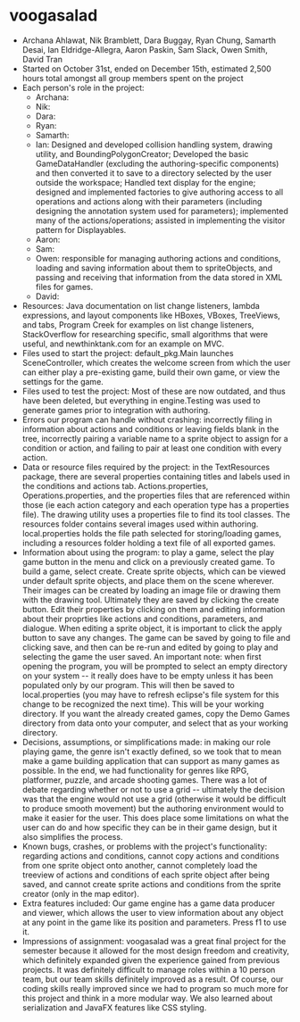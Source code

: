 # voogasalad

* Archana Ahlawat, Nik Bramblett, Dara Buggay, Ryan Chung, Samarth Desai, Ian Eldridge-Allegra, Aaron Paskin, Sam Slack, Owen Smith, David Tran
* Started on October 31st, ended on December 15th, estimated 2,500 hours total amongst all group members spent on the project
* Each person's role in the project: 
    * Archana:
    * Nik:
    * Dara:
    * Ryan:
    * Samarth:
    * Ian: Designed and developed collision handling system, drawing utility, and BoundingPolygonCreator; Developed the basic GameDataHandler (excluding the authoring-specific components) and then converted it to save to a directory selected by the user outside the workspace; Handled text display for the engine; designed and implemented factories to give authoring access to all operations and actions along with their parameters (including designing the annotation system used for parameters); implemented many of the actions/operations; assisted in implementing the visitor pattern for Displayables.
    * Aaron:
    * Sam:
    * Owen: responsible for managing authoring actions and conditions, loading and saving information about them to spriteObjects, and passing and receiving that information from the data stored in XML files for games.
    * David: 
* Resources: Java documentation on list change listeners, lambda expressions, and layout components like HBoxes, VBoxes, TreeViews, and tabs, Program Creek for examples on list change listeners, StackOverflow for researching specific, small algorithms that were useful, and newthinktank.com for an example on MVC.
* Files used to start the project: default_pkg.Main launches SceneController, which creates the welcome screen from which the user can either play a pre-existing game, build their own game, or view the settings for the game. 
* Files used to test the project: Most of these are now outdated, and thus have been deleted, but everything in engine.Testing was used to generate games prior to integration with authoring. 
* Errors our program can handle without crashing: incorrectly filing in information about actions and conditions or leaving fields blank in the tree, incorrectly pairing a variable name to a sprite object to assign for a condition or action, and failing to pair at least one condition with every action.
* Data or resource files required by the project: in the TextResources package, there are several properties containing titles and labels used in the conditions and actions tab. Actions.properties, Operations.properties, and the properties files that are referenced within those (ie each action category and each operation type has a properties file). The drawing utility uses a properties file to find its tool classes. The resources folder contains several images used within authoring. local.properties holds the file path selected for storing/loading games, including a resources folder holding a text file of all exported games. 
* Information about using the program: to play a game, select the play game button in the menu and click on a previously created game. To build a game, select create. Create sprite objects, which can be viewed under default sprite objects, and place them on the scene wherever. Their images can be created by loading an image file or drawing them with the drawing tool. Ultimately they are saved by clicking the create button. Edit their properties by clicking on them and editing information about their proprties like actions and conditions, parameters, and dialogue. When editing a sprite object, it is important to click the apply button to save any changes. The game can be saved by going to file and clicking save, and then can be re-run and edited by going to play and selecting the game the user saved. An important note: when first opening the program, you will be prompted to select an empty directory on your system -- it really does have to be empty unless it has been populated only by our program. This will then be saved to local.properties (you may have to refresh eclipse's file system for this change to be recognized the next time). This will be your working directory. If you want the already created games, copy the Demo Games directory from data onto your computer, and select that as your working directory. 
* Decisions, assumptions, or simplifications made: in making our role playing game, the genre isn't exactly defined, so we took that to mean make a game building application that can support as many games as possible. In the end, we had functionality for genres like RPG, platformer, puzzle, and arcade shooting games. There was a lot of debate regarding whether or not to use a grid -- ultimately the decision was that the engine would not use a grid (otherwise it would be difficult to produce smooth movement) but the authoring environment would to make it easier for the user. This does place some limitations on what the user can do and how specific they can be in their game design, but it also simplifies the process. 
* Known bugs, crashes, or problems with the project's functionality: regarding actions and conditions, cannot copy actions and conditions from one sprite object onto another, cannot completely load the treeview of actions and conditions of each sprite object after being saved, and cannot create sprite actions and conditions from the sprite creator (only in the map editor). 
* Extra features included: Our game engine has a game data producer and viewer, which allows the user to view information about any object at any point in the game like its position and parameters. Press f1 to use it. 
* Impressions of assignment: voogasalad was a great final project for the semester because it allowed for the most design freedom and creativity, which definitely expanded given the experience gained from previous projects. It was definitely difficult to manage roles within a 10 person team, but our team skills definitely improved as a result. Of course, our coding skills really improved since we had to program so much more for this project and think in a more modular way. We also learned about serialization and JavaFX features like CSS styling. 
